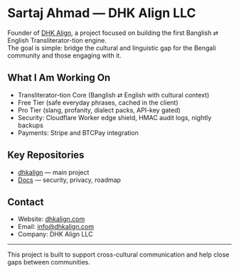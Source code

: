 # Sartaj Ahmad — DHK Align LLC

Founder of [DHK Align](https://dhkalign.com), a project focused on building the first Banglish ⇄ English Transliterator-tion engine.  
The goal is simple: bridge the cultural and linguistic gap for the Bengali community and those engaging with it.

## What I Am Working On
- Transliterator-tion Core (Banglish ⇄ English with cultural context)
- Free Tier (safe everyday phrases, cached in the client)
- Pro Tier (slang, profanity, dialect packs, API-key gated)
- Security: Cloudflare Worker edge shield, HMAC audit logs, nightly backups
- Payments: Stripe and BTCPay integration

## Key Repositories
- [dhkalign](https://github.com/sartu01/dhkalign) — main project
- [Docs](https://dhkalign.com) — security, privacy, roadmap

## Contact
- Website: [dhkalign.com](https://dhkalign.com)  
- Email: info@dhkalign.com  
- Company: DHK Align LLC

---

This project is built to support cross-cultural communication and help close gaps between communities.
